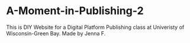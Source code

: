 # A-Moment-in-Publishing-2
This is  DIY Website for a Digital Platform Publishing class at Univeristy of Wisconsin-Green Bay. 
Made by Jenna F. 
